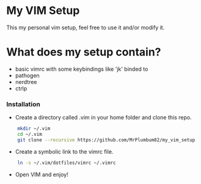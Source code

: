 # My VIM Setup

This my personal vim setup, feel free to use it and/or modify it.

# What does my setup contain?

* basic vimrc with some keybindings like 'jk' binded to <Esc>
* pathogen
* nerdtree
* ctrlp

### Installation

* Create a directory called .vim in your home folder and clone this repo.
```bash
	mkdir ~/.vim
	cd ~/.vim
	git clone --recursive https://github.com/MrPlumbum82/my_vim_setup .
```

* Create a symbolic link to the vimrc file.
```bash
    ln -s ~/.vim/dotfiles/vimrc ~/.vimrc
```

* Open VIM and enjoy!
